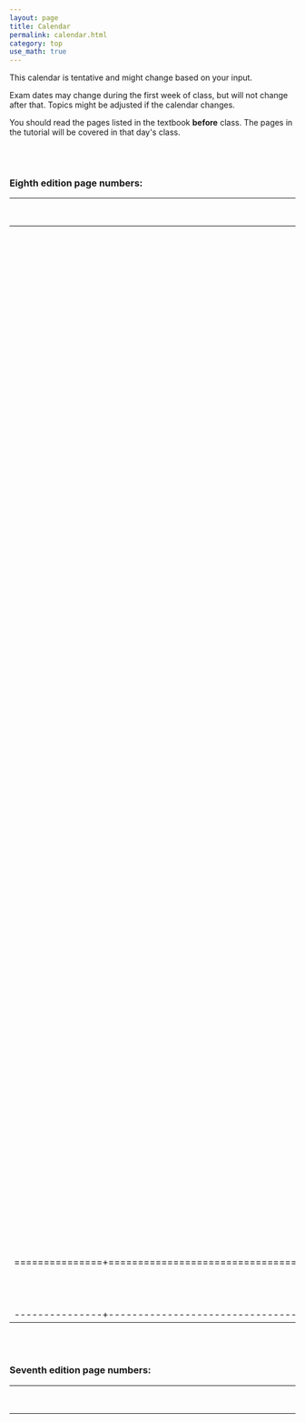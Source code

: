 ```yaml
---
layout: page
title: Calendar
permalink: calendar.html
category: top 
use_math: true
---
```


    
This calendar is tentative and might change based on your input. 

Exam dates may change during the first week of class, but will not change after that. Topics might be adjusted if the calendar changes.

You should read the pages listed in the textbook **before** class. The pages in the tutorial will be covered in that day's class.


<br><br>
### Eighth edition page numbers:

| Class Date    | Topics                                                  | Textbook sections              | Textbook pages          | Tutorials    |
|:-------------:|:-------------------------------------------------------:|:------------------------------:|:-----------------------:|:------------:|
| 27 Aug | <a href="slides/lecture1/lecture1.pdf">Introduction to astronomy</a> | 1 | 2-16 |  |
| 29 Aug | <a href="slides/lecture2/lecture2.pdf">The celestial sphere</a> | 2.1 | 25-31 | 1-4 (Motion Part I) |
| 3 Sept | <a href="slides/lecture3/lecture3.pdf">The daily motion of the Earth</a> | 2.1 |  | 5-6 (Motion Part II) |
| 5 Sept | <a href="slides/lecture4/lecture4.pdf">The yearly motion of the Earth</a> | 2.1 | 31-32 | 7-12; 13-16 |
| 10 Sept | <a href="slides/lecture5/lecture5.pdf">Solar and sidereal days</a> | 2.2 | 32-39 | 13-16 |
| 12 Sept | <a href="slides/lecture6/lecture6.pdf">The seasons</a> | 2.3 | 39-42 | 93-98 (Seasons) |
| 17 Sept | <a href="slides/lecture7/lecture7.pdf">Finishing the seasons; phases of the Moon</a> | 2.3-4 | 42-48 | 81-88 (Moon phases) |
| 19 Sept | <a href="slides/lecture8/lecture8.pdf">Finishing phases of the Moon; things that don’t fit</a> | 3.1-2 | 54-61 |  |
| 24 Sept | EXAM 1 |  |  |  |
| 26 Sept | <a href="slides/lecture9/lecture9.pdf">From geocentrism to heliocentrism</a> | 3.3 | 61-65 |  |
| 1 Oct | <a href="slides/lecture10/lecture10.pdf">Kepler’s laws of orbital motion</a> | 3.3-4 | 65-75 | 21-28 |
| 3 Oct | <a href="slides/lecture11/lecture11.pdf">The law of universal gravitation</a> | 4.1-2 | 83-90 |  |
| 8 Oct | <a href="slides/lecture12/lecture12.pdf">Newton’s laws of motion</a> | 4.3 | 90-100 | 29-32 |
| 10 Oct | <a href="slides/lecture13/lecture13.pdf">The conservation of energy</a> |  |  |  |
| 15 Oct | <a href="slides/lecture14/lecture14.pdf">The nature of science</a> |  |  | Provided |
| 17 Oct | EXAM 2 |  |  | None |
| 22 Oct | <a href="slides/lecture15/lecture15.pdf">The nature of light</a> | 5.1 | 106-111 | 47-49 |
| 24 Oct | <a href="slides/lecture16/lecture16.pdf">Thermal radiation</a> | 5.2 | 116-117 | 59-62 |
| 29 Oct | <a href="slides/lecture17/lecture17.pdf">Atomic energy levels; absorption and emission</a> | 5.2 | 112-120 | 65-69 |
| 31 Oct | <a href="slides/lecture18/lecture18.pdf">Putting it all together: spectroscopy</a> | 5.2 | 112-120 | 71-74 |
| 5 Nov | <a href="slides/lecture19/lecture19.pdf">Composition of and workings of the Sun</a> | 11.1 | 288-298 | None |
| 7 Nov | EXAM 3 |  |  |  |
| 12 Nov | <a href="slides/lecture20/lecture20.pdf">The formation of stars and planets</a> |  |  | 111-112 |
| 14 Nov | <a href="slides/lecture21/lecture21.pdf">The nature of atmospheres</a> |  |  | 105-110 |
| 19 Nov | <a href="slides/lecture22/lecture22.pdf">Climate change in depth</a> |  |  |  |
| 21 Nov | <a href="slides/lecture23/lecture23.pdf">Spaceflight: getting to the Moon</a> |  |  |  |
| 3 Dec | <a href="slides/lecture24/lecture24.pdf">Humanity and the cosmos: ad astra per aspera!</a> |  |  |  |
| 5 Dec | <a href="slides/lecture25/lecture25.pdf">"Humanity and the cosmos: ad astra per aspera!</a> |  |  |  |
|===============+=========================================================+================================+=========================+==============+
| 10 Dec | **FINAL EXAM**: 3pm-5pm |  |  |  |
|---------------+---------------------------------------------------------+--------------------------------+-------------------------+--------------+



<br><br>
### Seventh edition page numbers:

| Class Date    | Topics                                                  | Textbook sections              | Textbook pages          | Tutorials    |
|:-------------:|:-------------------------------------------------------:|:------------------------------:|:-----------------------:|:------------:|
| 27 Aug | <a href="slides/lecture1/lecture1.pdf">Introduction to astronomy</a> | 1 | 2-16 |  |
| 29 Aug | <a href="slides/lecture2/lecture2.pdf">The celestial sphere</a> | 2.1 | 25-30 | 1-4 (Motion Part I) |
| 3 Sept | <a href="slides/lecture3/lecture3.pdf">The daily motion of the Earth</a> | 2.1 | 31-32 | 5-6 (Motion Part II) |
| 5 Sept | <a href="slides/lecture4/lecture4.pdf">The yearly motion of the Earth</a> | 2.2 | 32-38 | 7-12; 13-16 |
| 10 Sept | <a href="slides/lecture5/lecture5.pdf">Solar and sidereal days</a> | (continued) | (continued) | 13-16 |
| 12 Sept | <a href="slides/lecture6/lecture6.pdf">The seasons</a> | 2.3 | 39-42 | 93-98 (Seasons) |
| 17 Sept | <a href="slides/lecture7/lecture7.pdf">Finishing the seasons; phases of the Moon</a> | 2.3-4 | 42-48 | 81-88 (Moon phases) |
| 19 Sept | <a href="slides/lecture8/lecture8.pdf">Finishing phases of the Moon; things that don’t fit</a> | 3.1-2 | 54-61 |  |
| 24 Sept | EXAM 1 |  |  |  |
| 26 Sept | <a href="slides/lecture9/lecture9.pdf">From geocentrism to heliocentrism</a> | 3.3 | 61-65 |  |
| 1 Oct | <a href="slides/lecture10/lecture10.pdf">Kepler’s laws of orbital motion</a> | 3.3-4 | 65-75 | 21-28 |
| 3 Oct | <a href="slides/lecture11/lecture11.pdf">The law of universal gravitation</a> | 4.1-2 | 83-90 |  |
| 8 Oct | <a href="slides/lecture12/lecture12.pdf">Newton’s laws of motion</a> | 4.3 | 90-100 | 29-32 |
| 10 Oct | <a href="slides/lecture13/lecture13.pdf">The conservation of energy</a> |  |  |  |
| 15 Oct | <a href="slides/lecture14/lecture14.pdf">The nature of science</a> |  |  | Provided |
| 17 Oct | EXAM 2 |  |  | None |
| 22 Oct | <a href="slides/lecture15/lecture15.pdf">The nature of light</a> | 5.1 | 106-111 | 47-49 |
| 24 Oct | <a href="slides/lecture16/lecture16.pdf">Thermal radiation</a> | 5.2 | 116-117 | 59-62 |
| 29 Oct | <a href="slides/lecture17/lecture17.pdf">Atomic energy levels; absorption and emission</a> | 5.2 | 112-120 | 65-69 |
| 31 Oct | <a href="slides/lecture18/lecture18.pdf">Putting it all together: spectroscopy</a> | 5.2 | 112-120 | 71-74 |
| 5 Nov | <a href="slides/lecture19/lecture19.pdf">Composition of and workings of the Sun</a> | 11.1 | 285-294 | None |
| 7 Nov | EXAM 3 |  |  |  |
| 12 Nov | <a href="slides/lecture20/lecture20.pdf">The formation of stars and planets</a> |  |  | 111-112 |
| 14 Nov | <a href="slides/lecture21/lecture21.pdf">The nature of atmospheres</a> |  |  | 105-110 |
| 19 Nov | <a href="slides/lecture22/lecture22.pdf">Climate change in depth</a> |  |  |  |
| 21 Nov | <a href="slides/lecture23/lecture23.pdf">Spaceflight: getting to the Moon</a> |  |  |  |
| 3 Dec | <a href="slides/lecture24/lecture24.pdf">Humanity and the cosmos: ad astra per aspera!</a> |  |  |  |
| 5 Dec | <a href="slides/lecture25/lecture25.pdf">"Humanity and the cosmos: ad astra per aspera!</a> |  |  |  |
|===============+=========================================================+================================+=========================+==============+
| 10 Dec | **FINAL EXAM**: 3pm-5pm |  |  |  |
|---------------+---------------------------------------------------------+--------------------------------+-------------------------+--------------+







<br><br>
### Sixth edition page numbers:

| Class Date    | Topics                                                  | Textbook sections              | Textbook pages          | Tutorials    |
|:-------------:|:-------------------------------------------------------:|:------------------------------:|:-----------------------:|:------------:|
| 27 Aug | <a href="slides/lecture1/lecture1.pdf">Introduction to astronomy</a> |  |  |  |
| 29 Aug | <a href="slides/lecture2/lecture2.pdf">The celestial sphere</a> |  |  | 1-4 (Motion Part I) |
| 3 Sept | <a href="slides/lecture3/lecture3.pdf">The daily motion of the Earth</a> |  |  | 5-6 (Motion Part II) |
| 5 Sept | <a href="slides/lecture4/lecture4.pdf">The yearly motion of the Earth</a> |  |  | 7-12; 13-16 |
| 10 Sept | <a href="slides/lecture5/lecture5.pdf">Solar and sidereal days</a> |  |  | 13-16 |
| 12 Sept | <a href="slides/lecture6/lecture6.pdf">The seasons</a> |  |  | 93-98 (Seasons) |
| 17 Sept | <a href="slides/lecture7/lecture7.pdf">Finishing the seasons; phases of the Moon</a> |  |  | 81-88 (Moon phases) |
| 19 Sept | <a href="slides/lecture8/lecture8.pdf">Finishing phases of the Moon; things that don’t fit</a> |  |  |  |
| 24 Sept | EXAM 1 |  |  |  |
| 26 Sept | <a href="slides/lecture9/lecture9.pdf">From geocentrism to heliocentrism</a> |  |  |  |
| 1 Oct | <a href="slides/lecture10/lecture10.pdf">Kepler’s laws of orbital motion</a> |  |  | 21-28 |
| 3 Oct | <a href="slides/lecture11/lecture11.pdf">The law of universal gravitation</a> |  |  |  |
| 8 Oct | <a href="slides/lecture12/lecture12.pdf">Newton’s laws of motion</a> |  |  | 29-32 |
| 10 Oct | <a href="slides/lecture13/lecture13.pdf">The conservation of energy</a> |  |  |  |
| 15 Oct | <a href="slides/lecture14/lecture14.pdf">The nature of science</a> |  |  | Provided |
| 17 Oct | EXAM 2 |  |  | None |
| 22 Oct | <a href="slides/lecture15/lecture15.pdf">The nature of light</a> | 5.1 | 111-117 | 47-49 |
| 24 Oct | <a href="slides/lecture16/lecture16.pdf">Thermal radiation</a> | 5.2 | 117-124 | 59-62 |
| 29 Oct | <a href="slides/lecture17/lecture17.pdf">Atomic energy levels; absorption and emission</a> | 5.2 | 117-124 | 65-69 |
| 31 Oct | <a href="slides/lecture18/lecture18.pdf">Putting it all together: spectroscopy</a> | 5.2 | 117-124 | 71-74 |
| 5 Nov | <a href="slides/lecture19/lecture19.pdf">Composition of and workings of the Sun</a> | 10.1-2 | 287-297 | None |
| 7 Nov | EXAM 3 |  |  |  |
| 12 Nov | <a href="slides/lecture20/lecture20.pdf">The formation of stars and planets</a> |  |  | 111-112 |
| 14 Nov | <a href="slides/lecture21/lecture21.pdf">The nature of atmospheres</a> |  |  | 105-110 |
| 19 Nov | <a href="slides/lecture22/lecture22.pdf">Climate change in depth</a> |  |  |  |
| 21 Nov | <a href="slides/lecture23/lecture23.pdf">Spaceflight: getting to the Moon</a> |  |  |  |
| 3 Dec | <a href="slides/lecture24/lecture24.pdf">Humanity and the cosmos: ad astra per aspera!</a> |  |  |  |
| 5 Dec | <a href="slides/lecture25/lecture25.pdf">"Humanity and the cosmos: ad astra per aspera!</a> |  II" |  |  |
|===============+=========================================================+================================+=========================+==============+
| 10 Dec | **FINAL EXAM**: 3pm-5pm |  |  |  |
|---------------+---------------------------------------------------------+--------------------------------+-------------------------+--------------+
